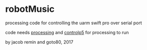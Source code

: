 # robotMusic
processing code for controlling the uarm swift pro over serial port

code needs [processing](www.processing.org) and [controlp5](http://www.sojamo.de/libraries/controlP5/) for processing to run

by jacob remin and goto80, 2017
